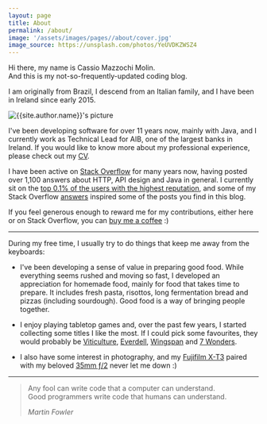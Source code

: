 ```yaml
---
layout: page
title: About
permalink: /about/
image: '/assets/images/pages//about/cover.jpg'
image_source: https://unsplash.com/photos/YeUVDKZWSZ4
---
```


Hi there, my name is Cassio Mazzochi Molin.  
And this is my not-so-frequently-updated coding blog.

I am originally from Brazil, I descend from an Italian family, and I have been in Ireland since early 2015.

<div class="about__author">
  <img class="about__author-image lazy" data-src="{{site.baseurl}}{{site.author.avatar}}" alt="{{site.author.name}}'s picture">
</div>

I've been developing software for over 11 years now, mainly with Java, and I currently work as Technical Lead for AIB, one of the largest banks in Ireland. If you would like to know more about my professional experience, please check out my [CV][cv].

I have been active on [Stack Overflow][stackoverflow] for many years now, having posted over 1,100 answers about HTTP, API design and Java in general. I currently sit on the [top 0.1% of the users with the highest reputation][100k], and some of my Stack Overflow [answers][stackoverflow.answers] inspired some of the posts you find in this blog.

If you feel generous enough to reward me for my contributions, either here or on Stack Overflow, you can [buy me a coffee][paypal] :)

---

During my free time, I usually try to do things that keep me away from the keyboards:

- I've been developing a sense of value in preparing good food. While everything seems rushed and moving so fast, I developed an appreciation for homemade food, mainly for food that takes time to prepare. It includes fresh pasta, risottos, long fermentation bread and pizzas (including sourdough). Good food is a way of bringing people together.

- I enjoy playing tabletop games and, over the past few years, I started collecting some titles I like the most. If I could pick some favourites, they would probably be [Viticulture][viticulture], [Everdell][everdell], [Wingspan][wingspan] and [7 Wonders][7wonders].

- I also have some interest in photography, and my [Fujifilm X-T3][xt3] paired with my beloved [35mm ƒ/2][35mm] never let me down :)

---

> Any fool can write code that a computer can understand. <br/>
> Good programmers write code that humans can understand.
>
> <cite>Martin Fowler</cite>


  [cv]: /cv
  [100k]: /100k
  [stackoverflow]: https://stackoverflow.com/u/1426227
  [stackoverflow.answers]: https://stackoverflow.com/search?q=is%3Aanswer+user%3A1426227
  [paypal]: https://paypal.me/cassiomolin
  [xt3]: https://fujifilm-x.com/global/products/cameras/x-t3/
  [35mm]: https://fujifilm-x.com/global/products/lenses/xf35mmf2-r-wr/
  [wingspan]: https://boardgamegeek.com/boardgame/266192
  [viticulture]: https://boardgamegeek.com/boardgame/183394
  [everdell]: https://boardgamegeek.com/boardgame/199792
  [7wonders]: https://boardgamegeek.com/boardgame/316377
  [raspberry-pi.4b]: https://www.raspberrypi.org/products/raspberry-pi-4-model-b/